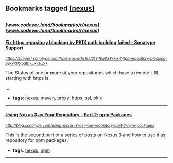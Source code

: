 ## Bookmarks tagged [[nexus]](https://www.codever.land/search?q=[nexus])

_<sup><sup>[www.codever.land/bookmarks/t/nexus](www.codever.land/bookmarks/t/nexus)</sup></sup>_
---
#### [Fix https repository blocking by PKIX path building failed – Sonatype Support](https://support.sonatype.com/hc/en-us/articles/213465038-Fix-https-repository-blocking-by-PKIX-path-building-failed)
_<sup>https://support.sonatype.com/hc/en-us/articles/213465038-Fix-https-repository-blocking-by-PKIX-path-...</sup>_

The Status of one or more of your repositories which have a remote URL starting with https is:

...
* **tags**: [nexus](../tagged/nexus.md), [maven](../tagged/maven.md), [proxy](../tagged/proxy.md), [https](../tagged/https.md), [ssl](../tagged/ssl.md), [pkix](../tagged/pkix.md)
---
#### [Using Nexus 3 as Your Repository – Part 2: npm Packages](http://blog.sonatype.com/using-nexus-3-as-your-repository-part-2-npm-packages)
_<sup>http://blog.sonatype.com/using-nexus-3-as-your-repository-part-2-npm-packages</sup>_

This is the second part of a series of posts on Nexus 3 and how to use it as repository for npm packages.
* **tags**: [nexus](../tagged/nexus.md), [npm](../tagged/npm.md)
---
